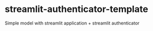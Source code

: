# streamlit-authenticator-template
Simple model with streamlit application + streamlit authenticator
